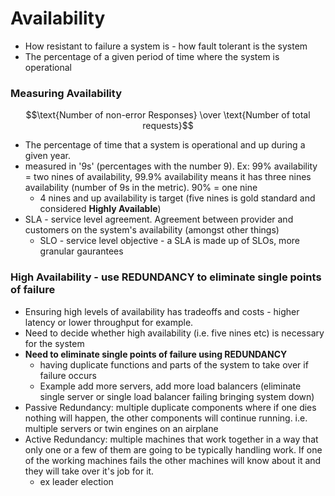 # Availability

- How resistant to failure a system is - how fault tolerant is the system
- The percentage of a given period of time where the system is operational

### Measuring Availability

$$\text{Number of non-error Responses} \over \text{Number of total requests}$$

- The percentage of time that a system is operational and up during a given year.
- measured in '9s' (percentages with the number 9). Ex: 99% availability = two nines of availability, 99.9% availability means it has three nines availability (number of 9s in the metric). 90% = one nine
  - 4 nines and up availability is target (five nines is gold standard and considered **Highly Available**)
- SLA - service level agreement. Agreement between provider and customers on the system's availability (amongst other things)
  - SLO - service level objective - a SLA is made up of SLOs, more granular gaurantees

### High Availability - use REDUNDANCY to eliminate single points of failure

- Ensuring high levels of availability has tradeoffs and costs - higher latency or lower throughput for example.
- Need to decide whether high availability (i.e. five nines etc) is necessary for the system
- **Need to eliminate single points of failure using REDUNDANCY**
  - having duplicate functions and parts of the system to take over if failure occurs
  - Example add more servers, add more load balancers (eliminate single server or single load balancer failing bringing system down)
- Passive Redundancy: multiple duplicate components where if one dies nothing will happen, the other components will continue running. i.e. multiple servers or twin engines on an airplane
- Active Redundancy: multiple machines that work together in a way that only one or a few of them are going to be typically handling work. If one of the working machines fails the other machines will know about it and they will take over it's job for it.
  - ex leader election
